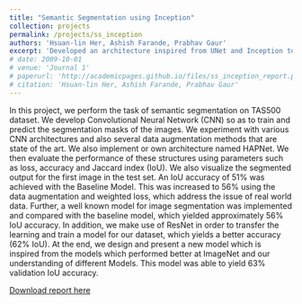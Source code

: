 ```yaml
---
title: "Semantic Segmentation using Inception"
collection: projects
permalink: /projects/ss_inception
authors: 'Hsuan-lin Her, Ashish Farande, Prabhav Gaur'
excerpt: 'Developed an architecture inspired from UNet and Inception to segment images for Unstructured Driving Scenarios from TAS500 Dataset. The model was able to perform approx 5% better than the UNet, with 50% lesser parameters'
# date: 2009-10-01
# venue: 'Journal 1'
# paperurl: 'http://academicpages.github.io/files/ss_inception_report.pdf'
# citation: 'Hsuan-lin Her, Ashish Farande, Prabhav Gaur'
---
```

In this project, we perform the task of semantic segmentation on TAS500 dataset. We develop Convolutional Neural Network (CNN) so as to train and predict the segmentation masks of the images. We experiment with various CNN architectures and also several data augmentation methods that are state of the art. We also implement or own architecture named HAPNet. We then evaluate the performance of these structures using parameters such as loss, accuracy and Jaccard index (IoU). We also visualize the segmented output for the first image in the test set. An IoU accuracy of 51% was achieved with the Baseline Model. This was increased to 56% using the data augmentation and weighted loss, which address the issue of real world data. Further, a well known model for image segmentation was implemented and compared with the baseline model, which yielded approximately 56% IoU accuracy. In addition, we make use of ResNet in order to transfer the learning and train a model for our dataset, which yields a better accuracy (62% IoU). At the end, we design and present a new model which is inspired from the models which performed better at ImageNet and our understanding of different Models. This model was able to yield 63% validation IoU accuracy.

[Download report here](/files/ss_inception_report.pdf)

<!-- Recommended citation: Your Name, You. (2009). "Paper Title Number 1." <i>Journal 1</i>. 1(1). -->